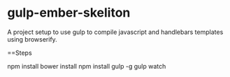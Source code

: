gulp-ember-skeliton
===================

A project setup to use gulp to compile javascript and handlebars templates using browserify.

==Steps

npm install
bower install
npm install gulp -g
gulp watch
